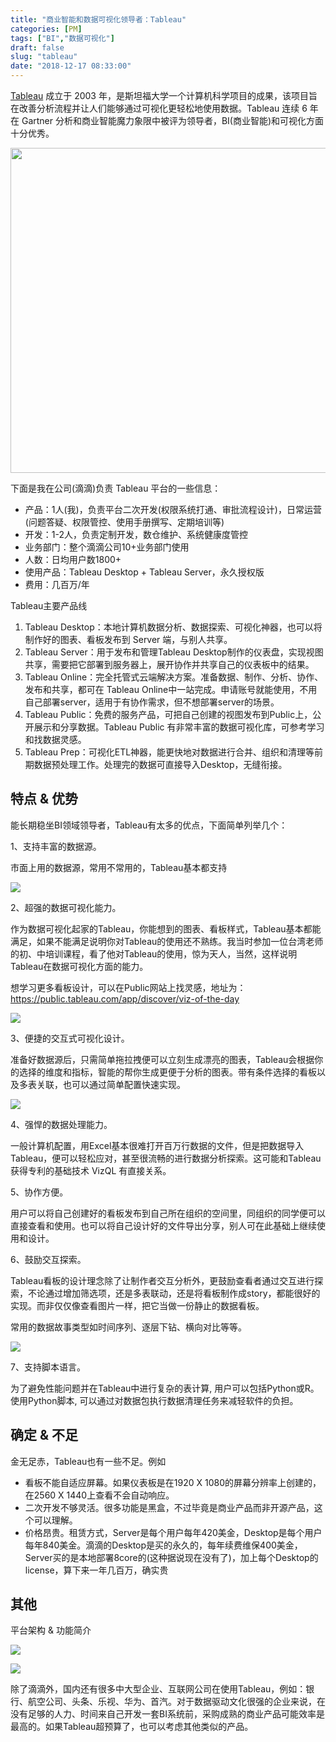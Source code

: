 ```yaml
---
title: "商业智能和数据可视化领导者：Tableau"
categories: [PM]
tags: ["BI","数据可视化"]
draft: false
slug: "tableau"
date: "2018-12-17 08:33:00"
---
```


[Tableau][1] 成立于 2003 年，是斯坦福大学一个计算机科学项目的成果，该项目旨在改善分析流程并让人们能够通过可视化更轻松地使用数据。Tableau 连续 6 年在 Gartner 分析和商业智能魔力象限中被评为领导者，BI(商业智能)和可视化方面十分优秀。

<img src="https://tva1.sinaimg.cn/large/e6c9d24ely1h3hyz20o11j20u00u0abe.jpg" width="520px" />

下面是我在公司(滴滴)负责 Tableau 平台的一些信息：

- 产品：1人(我)，负责平台二次开发(权限系统打通、审批流程设计)，日常运营(问题答疑、权限管控、使用手册撰写、定期培训等)
- 开发：1-2人，负责定制开发，数仓维护、系统健康度管控
- 业务部门：整个滴滴公司10+业务部门使用
- 人数：日均用户数1800+
- 使用产品：Tableau Desktop + Tableau Server，永久授权版
- 费用：几百万/年

Tableau主要产品线

1. Tableau Desktop：本地计算机数据分析、数据探索、可视化神器，也可以将制作好的图表、看板发布到 Server 端，与别人共享。
2. Tableau Server：用于发布和管理Tableau Desktop制作的仪表盘，实现视图共享，需要把它部署到服务器上，展开协作并共享自己的仪表板中的结果。
3. Tableau Online：完全托管式云端解决方案。准备数据、制作、分析、协作、发布和共享，都可在 Tableau Online中一站完成。申请账号就能使用，不用自己部署server，适用于有协作需求，但不想部署server的场景。
4. Tableau Public：免费的服务产品，可把自己创建的视图发布到Public上，公开展示和分享数据。Tableau Public 有非常丰富的数据可视化库，可参考学习和找数据灵感。
5. Tableau Prep：可视化ETL神器，能更快地对数据进行合并、组织和清理等前期数据预处理工作。处理完的数据可直接导入Desktop，无缝衔接。

## 特点 & 优势

能长期稳坐BI领域领导者，Tableau有太多的优点，下面简单列举几个：

1、支持丰富的数据源。

市面上用的数据源，常用不常用的，Tableau基本都支持

![](https://tva1.sinaimg.cn/large/e6c9d24ely1h3i5zaepo9j20re0jmacn.jpg)

2、超强的数据可视化能力。

作为数据可视化起家的Tableau，你能想到的图表、看板样式，Tableau基本都能满足，如果不能满足说明你对Tableau的使用还不熟练。我当时参加一位台湾老师的初、中培训课程，看了他对Tableau的使用，惊为天人，当然，这样说明Tableau在数据可视化方面的能力。

想学习更多看板设计，可以在Public网站上找灵感，地址为：https://public.tableau.com/app/discover/viz-of-the-day

![](https://tva1.sinaimg.cn/large/e6c9d24ely1h3i6ac8n31j20gm0e9abd.jpg)

3、便捷的交互式可视化设计。

准备好数据源后，只需简单拖拉拽便可以立刻生成漂亮的图表，Tableau会根据你的选择的维度和指标，智能的帮你生成更便于分析的图表。带有条件选择的看板以及多表关联，也可以通过简单配置快速实现。

![](https://help.tableau.com/current/pro/desktop/zh-cn/Img/addfield7.gif)

4、强悍的数据处理能力。

一般计算机配置，用Excel基本很难打开百万行数据的文件，但是把数据导入Tableau，便可以轻松应对，甚至很流畅的进行数据分析探索。这可能和Tableau获得专利的基础技术 VizQL 有直接关系。

5、协作方便。

用户可以将自己创建好的看板发布到自己所在组织的空间里，同组织的同学便可以直接查看和使用。也可以将自己设计好的文件导出分享，别人可在此基础上继续使用和设计。

6、鼓励交互探索。

Tableau看板的设计理念除了让制作者交互分析外，更鼓励查看者通过交互进行探索，不论通过增加筛选项，还是多表联动，还是将看板制作成story，都能很好的实现。而非仅仅像查看图片一样，把它当做一份静止的数据看板。

常用的数据故事类型如时间序列、逐层下钻、横向对比等等。

![](https://help.tableau.com/current/pro/desktop/zh-cn/Img/animations.gif)

7、支持脚本语言。

为了避免性能问题并在Tableau中进行复杂的表计算, 用户可以包括Python或R。使用Python脚本, 可以通过对数据包执行数据清理任务来减轻软件的负担。

## 确定 & 不足

金无足赤，Tableau也有一些不足。例如

- 看板不能自适应屏幕。如果仪表板是在1920 X 1080的屏幕分辨率上创建的，在2560 X 1440上查看不会自动响应。
- 二次开发不够灵活。很多功能是黑盒，不过毕竟是商业产品而非开源产品，这个可以理解。
- 价格昂贵。租赁方式，Server是每个用户每年420美金，Desktop是每个用户每年840美金。滴滴的Desktop是买的永久的，每年续费维保400美金，Server买的是本地部署8core的(这种据说现在没有了)，加上每个Desktop的license，算下来一年几百万，确实贵

## 其他

平台架构 & 功能简介

![](https://tva1.sinaimg.cn/large/e6c9d24ely1h3hz973su7j21gy0u0gqh.jpg)

![](https://tva1.sinaimg.cn/large/e6c9d24ely1h3hzat1lcrj21h50u0juq.jpg)

除了滴滴外，国内还有很多中大型企业、互联网公司在使用Tableau，例如：银行、航空公司、头条、乐视、华为、首汽。对于数据驱动文化很强的企业来说，在没有足够的人力、时间来自己开发一套BI系统前，采购成熟的商业产品可能效率是最高的。如果Tableau超预算了，也可以考虑其他类似的产品。


  [1]: https://www.tableau.com/
